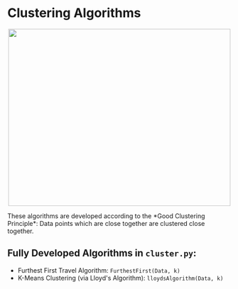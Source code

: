# Clustering Algorithms
<p align="center">
  <img src = "https://miro.medium.com/max/853/0*c6-0obDE_wnj8K9l.png" height = 400 width = 500 alt>
</p>
These algorithms are developed according to the *Good Clustering Principle*: Data points which are close together are clustered close together.

## Fully Developed Algorithms in `cluster.py`:
- Furthest First Travel Algorithm: `FurthestFirst(Data, k)`
- K-Means Clustering (via Lloyd's Algorithm): `lloydsAlgorithm(Data, k)`
